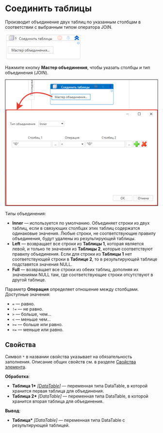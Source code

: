# Соединить таблицы

Производит объединение двух таблиц по указанным столбцам в соответствии с выбранным типом оператора JOIN.

![](<../../../../.gitbook/assets1/DataTables.WFDataTableJoin.png>)

Нажмите кнопку **Мастер объединения**, чтобы указать столбцы и тип объединения (JOIN).

![](<../../../../.gitbook/assets1/WFDataTableJoin-3.png>)  

Типы объединения:
* **Inner** — используется по умолчанию. Объединяет строки из двух таблиц, если в связующих столбцах этих таблиц содержатся одинаковые значения. Любые строки, не соответствующие правилу объединения, будут удалены из результирующей таблицы. 
* **Left** — возвращает все строки из **Таблицы 1**, которая является левой, и только те значения из **Таблицы 2**, которые соответствуют правилу объединения. Если для строки из **Таблицы 1** нет соответствующей строки в **Таблице 2**, то в результирующей таблице подставятся значения NULL. 
* **Full** — возвращает все строки из обеих таблиц, дополняя их значениями NULL там, где соответствующие строки отсутствуют в другой таблице.

Параметр **Операция** определяет отношение между столбцами. Доступные значения:
* `=` — равно.
* `!=` — не равно.
* `>` — больше, чем...
* `<` — меньше чем...
* `>=` — больше или равно.
* `<=` — меньше или равно.

## Свойства
Символ `*` в названии свойства указывает на обязательность заполнения. Описание общих свойств см. в разделе [Свойства элемента](https://docs.primo-rpa.ru/primo-rpa/primo-studio/process/elements#svoistva-elementa).

**Обработка**:

* **Таблица 1\*** *[[DataTable](https://learn.microsoft.com/ru-ru/dotnet/api/system.data.datatable?view=net-8.0&viewFallbackFrom=net-4.6.1)]* — переменная типа DataTable, в которой хранится первая таблица для объединения.
* **Таблица 2\*** *[DataTable]* — переменная типа DataTable, в которой хранится вторая таблица для объединения.

**Вывод**:

* **Таблица\*** *[DataTable]* — переменная типа DataTable с результирующей таблицей.

